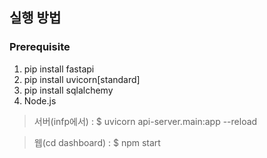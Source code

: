 ## 실행 방법

### Prerequisite

1. pip install fastapi
2. pip install uvicorn[standard]
3. pip install sqlalchemy
4. Node.js

> 서버(infp에서) : $ uvicorn api-server.main:app --reload

> 웹(cd dashboard) : $ npm start
